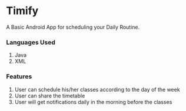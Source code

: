# Timify
A Basic Android App for scheduling your Daily Routine.

### Languages Used
1. Java
2. XML

### Features
1. User can schedule his/her classes according to the day of the week
2. User can share the timetable
3. User will get notifications daily in the morning before the classes
